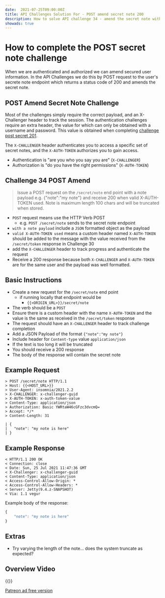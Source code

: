 ```yaml
---
date:  2021-07-25T09:00:00Z
title: API Challenges Solution For - POST amend secret note 200
description: How to solve API challenge 34 - amend the secret note with a POST request and receive 200 status code
showads: true
---
```


# How to complete the POST secret note challenge

When we are authenticated and authorized we can amend secured user information.
In the API Challenges we do this by POST request to the user's secrete note endpoint which returns a status code of 200 and amends the secret note.

## 	POST Amend Secret Note Challenge

Most of the challenges simply require the correct payload, and an X-Challenger header to track the session. The authentication challenges require an extra header, the value for which can only be obtained with a username and password. This value is obtained when completing [challenge post secret 201](/apichallenges/solutions/authentication/post-secret-201).

The `X-CHALLENGER` header authenticates you to access a specific set of secret notes, and the `X-AUTH-TOKEN` authorizes you to gain access.

- Authentication is "are you who you say you are" (`X-CHALLENGER`)
- Authorization is "do you have the right permissions" (`X-AUTH-TOKEN`)


## Challenge 34 POST Amend

> Issue a POST request on the `/secret/note` end point with a note payload e.g. {"note":"my note"} and receive 200 when valid X-AUTH-TOKEN used. Note is maximum length 100 chars and will be truncated when stored.

- `POST` request means use the HTTP Verb POST
  - e.g. `POST /secret/note` sends to the secret note endpoint
- `with a note payload` include a `JSON` formatted object as the payload    
- `valid X-AUTH-TOKEN used` means a custom header named `X-AUTH-TOKEN` should be added to the message with the value received from the `/secret/token` response in Challenge 30
- add the `X-CHALLENGER` header to track progress and authenticate the request
- Receive a 200 response because both `X-CHALLENGER` and `X-AUTH-TOKEN` are for the same user and the payload was well formatted.


## Basic Instructions

- Create a new request for the `/secret/note` end point
    - if running locally that endpoint would be
        - `{{<ORIGIN_URL>}}/secret/note`
- The verb should be a `POST`
- Ensure there is a custom header with the name `X-AUTH-TOKEN` and the value is the same as received in the `/secret/token` response
- The request should have an `X-CHALLENGER` header to track challenge completion
- Add a JSON Payload of the format `{"note":"my note"}`
- Include header for `Content-type` value `application/json`  
- If the text is too long it will be truncated  
- You should receive a 200 response
- The body of the response will contain the secret note


## Example Request

~~~~~~~~
> POST /secret/note HTTP/1.1
> Host: {{<HOST_URL>}}
> User-Agent: insomnia/2021.2.2
> X-CHALLENGER: x-challenger-guid
> X-AUTH-TOKEN: x-auth-token-value
> Content-Type: application/json
> Authorization: Basic YWRtaW46cGFzc3dvcmQ=
> Accept: */*
> Content-Length: 31

| {
|   "note": "my note is here"
| }
~~~~~~~~

## Example Response

~~~~~~~~
< HTTP/1.1 200 OK
< Connection: close
< Date: Sun, 25 Jul 2021 11:47:36 GMT
< X-Challenger: x-challenger-guid
< Content-Type: application/json
< Access-Control-Allow-Origin: *
< Access-Control-Allow-Headers: *
< Server: Jetty(9.4.z-SNAPSHOT)
< Via: 1.1 vegur
~~~~~~~~

Example body of the response:

```javascript
{
    "note": "my note is here"
}
```

## Extras

- Try varying the length of the note... does the system truncate as expected?

## Overview Video

{{<youtube-embed key="A9T9yjzEOEE" title="Solution to POST authorization challenge using header">}}

[Patreon ad free version](https://www.patreon.com/posts/54090441)




